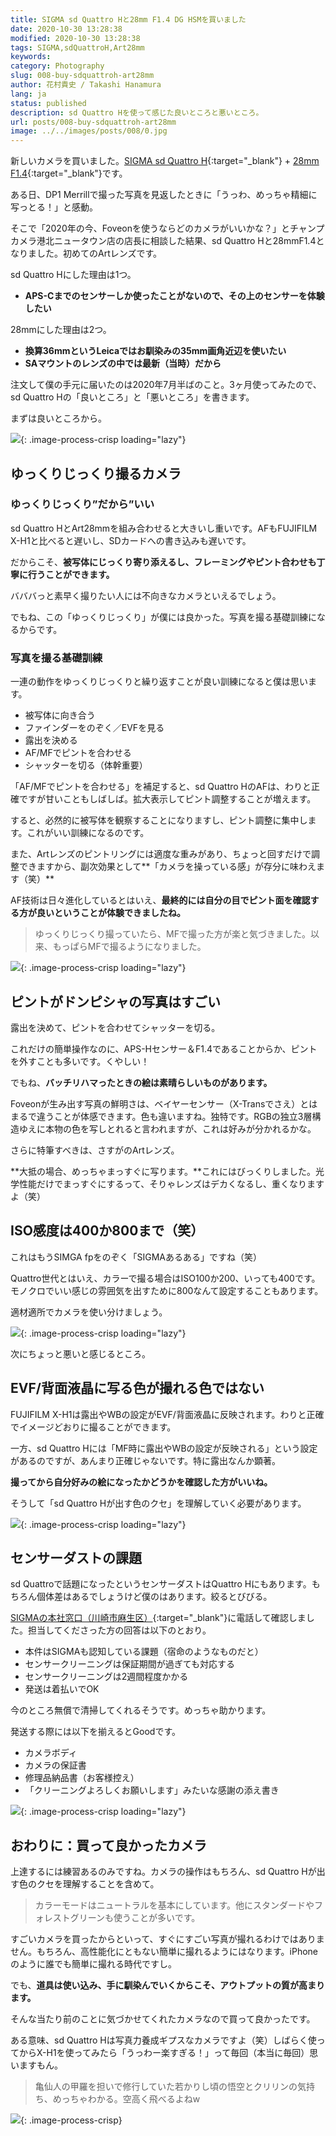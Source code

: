 ```yaml
---
title: SIGMA sd Quattro Hと28mm F1.4 DG HSMを買いました
date: 2020-10-30 13:28:38
modified: 2020-10-30 13:28:38
tags: SIGMA,sdQuattroH,Art28mm
keywords: 
category: Photography
slug: 008-buy-sdquattroh-art28mm 
author: 花村貴史 / Takashi Hanamura
lang: ja
status: published
description: sd Quattro Hを使って感じた良いところと悪いところ。
url: posts/008-buy-sdquattroh-art28mm
image: ../../images/posts/008/0.jpg
---
```


新しいカメラを買いました。[SIGMA sd Quattro H](https://www.sigma-global.com/jp/cameras/sd-series/){:target="_blank"} + [28mm F1.4](https://www.sigma-global.com/jp/lenses/cas/product/art/a_28_14/){:target="_blank"}です。

ある日、DP1 Merrillで撮った写真を見返したときに「うっわ、めっちゃ精細に写っとる！」と感動。

そこで「2020年の今、Foveonを使うならどのカメラがいいかな？」とチャンプカメラ港北ニュータウン店の店長に相談した結果、sd Quattro Hと28mmF1.4となりました。初めてのArtレンズです。

sd Quattro Hにした理由は1つ。

* **APS-Cまでのセンサーしか使ったことがないので、その上のセンサーを体験したい**

28mmにした理由は2つ。

* **換算36mmというLeicaではお馴染みの35mm画角近辺を使いたい**
* **SAマウントのレンズの中では最新（当時）だから**

注文して僕の手元に届いたのは2020年7月半ばのこと。3ヶ月使ってみたので、sd Quattro Hの「良いところ」と「悪いところ」を書きます。

まずは良いところから。

![](../../images/posts/008/1.jpg){: .image-process-crisp loading="lazy"}

## ゆっくりじっくり撮るカメラ

### ゆっくりじっくり”だから”いい

sd Quattro HとArt28mmを組み合わせると大きいし重いです。AFもFUJIFILM X-H1と比べると遅いし、SDカードへの書き込みも遅いです。

だからこそ、**被写体にじっくり寄り添えるし、フレーミングやピント合わせも丁寧に行うことができます。**

バババっと素早く撮りたい人には不向きなカメラといえるでしょう。

でもね、この「ゆっくりじっくり」が僕には良かった。写真を撮る基礎訓練になるからです。

### 写真を撮る基礎訓練

一連の動作をゆっくりじっくりと繰り返すことが良い訓練になると僕は思います。

* 被写体に向き合う
* ファインダーをのぞく／EVFを見る
* 露出を決める
* AF/MFでピントを合わせる
* シャッターを切る（体幹重要）

「AF/MFでピントを合わせる」を補足すると、sd Quattro HのAFは、わりと正確ですが甘いこともしばしば。拡大表示してピント調整することが増えます。

すると、必然的に被写体を観察することになりますし、ピント調整に集中します。これがいい訓練になるのです。

また、Artレンズのピントリングには適度な重みがあり、ちょっと回すだけで調整できますから、副次効果として**「カメラを操っている感」が存分に味わえます（笑）**

AF技術は日々進化しているとはいえ、**最終的には自分の目でピント面を確認する方が良いということが体験できましたね。**

> ゆっくりじっくり撮っていたら、MFで撮った方が楽と気づきました。以来、もっぱらMFで撮るようになりました。

![](../../images/posts/008/2.jpg){: .image-process-crisp loading="lazy"}

## ピントがドンピシャの写真はすごい

露出を決めて、ピントを合わせてシャッターを切る。

これだけの簡単操作なのに、APS-Hセンサー＆F1.4であることからか、ピントを外すことも多いです。くやしい！

でもね、**バッチリハマったときの絵は素晴らしいものがあります。**

Foveonが生み出す写真の鮮明さは、ベイヤーセンサー（X-Transでさえ）とはまるで違うことが体感できます。色も違いますね。独特です。RGBの独立3層構造ゆえに本物の色を写しとれると言われますが、これは好みが分かれるかな。

さらに特筆すべきは、さすがのArtレンズ。

**大抵の場合、めっちゃまっすぐに写ります。**これにはびっくりしました。光学性能だけでまっすぐにするって、そりゃレンズはデカくなるし、重くなりますよ（笑）

## ISO感度は400か800まで（笑）

これはもうSIMGA fpをのぞく「SIGMAあるある」ですね（笑）

Quattro世代とはいえ、カラーで撮る場合はISO100か200、いっても400です。モノクロでいい感じの雰囲気を出すために800なんて設定することもあります。

適材適所でカメラを使い分けましょう。

![](../../images/posts/008/3.jpg){: .image-process-crisp loading="lazy"}

次にちょっと悪いと感じるところ。

## EVF/背面液晶に写る色が撮れる色ではない

FUJIFILM X-H1は露出やWBの設定がEVF/背面液晶に反映されます。わりと正確でイメージどおりに撮ることができます。

一方、sd Quattro Hには「MF時に露出やWBの設定が反映される」という設定があるのですが、あんまり正確じゃないです。特に露出なんか顕著。

**撮ってから自分好みの絵になったかどうかを確認した方がいいね。**

そうして「sd Quattro Hが出す色のクセ」を理解していく必要があります。

![](../../images/posts/008/4.jpg){: .image-process-crisp loading="lazy"}

## センサーダストの課題

sd Quattroで話題になったというセンサーダストはQuattro Hにもあります。もちろん個体差はあるでしょうけど僕のはあります。絞るとびびる。

[SIGMAの本社窓口（川崎市麻生区）](https://www.sigma-photo.co.jp/support/contact/){:target="_blank"}に電話して確認しました。担当してくださった方の回答は以下のとおり。

* 本件はSIGMAも認知している課題（宿命のようなものだと）
* センサークリーニングは保証期間が過ぎても対応する
* センサークリーニングは2週間程度かかる
* 発送は着払いでOK

今のところ無償で清掃してくれるそうです。めっちゃ助かります。

発送する際には以下を揃えるとGoodです。

* カメラボディ
* カメラの保証書
* 修理品納品書（お客様控え）
* 「クリーニングよろしくお願いします」みたいな感謝の添え書き

![](../../images/posts/008/5.jpg){: .image-process-crisp loading="lazy"}

## おわりに：買って良かったカメラ

上達するには練習あるのみですね。カメラの操作はもちろん、sd Quattro Hが出す色のクセを理解することを含めて。

> カラーモードはニュートラルを基本にしています。他にスタンダードやフォレストグリーンも使うことが多いです。

すごいカメラを買ったからといって、すぐにすごい写真が撮れるわけではありません。もちろん、高性能化にともない簡単に撮れるようにはなります。iPhoneのように誰でも簡単に撮れる時代ですし。

でも、**道具は使い込み、手に馴染んでいくからこそ、アウトプットの質が高まります。**

そんな当たり前のことに気づかせてくれたカメラなので買って良かったです。

ある意味、sd Quattro Hは写真力養成ギプスなカメラですよ（笑）しばらく使ってからX-H1を使ってみたら「うっわー楽すぎる！」って毎回（本当に毎回）思いますもん。

> 亀仙人の甲羅を担いで修行していた若かりし頃の悟空とクリリンの気持ち、めっちゃわかる。空高く飛べるよねw

![](../../images/posts/008/6.jpg){: .image-process-crisp}
